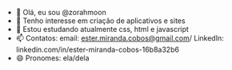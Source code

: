 - 👋 Olá, eu sou @zorahmoon
- 👀 Tenho interesse em criação de aplicativos e sites
- 🌱 Estou estudando atualmente css, html e javascript
- 📫 Contatos: email: ester.miranda.cobos@gmail.com/ LinkedIn: linkedin.com/in/ester-miranda-cobos-16b8a32b6
- 😄 Pronomes: ela/dela

<!---
zorahmoon/zorahmoon is a ✨ special ✨ repository because its `README.md` (this file) appears on your GitHub profile.
You can click the Preview link to take a look at your changes.
--->
